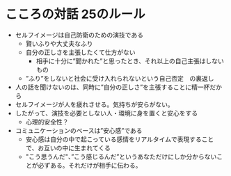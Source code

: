 
# こころの対話 25のルール

- セルフイメージは自己防衛のための演技である
	- 賢いふりや大丈夫なふり
	- 自分の正しさを主張したくて仕方がない
		- 相手に十分に”聞かれた”と思ったとき、それ以上の自己主張はしないもの
	- ”ふり”をしないと社会に受け入れられないという自己否定　の裏返し
- 人の話を聞けないのは、同時に”自分の正しさ”を主張することに精一杯だから
- セルフイメージが人を疲れさせる。気持ちが安らがない。
- したがって、演技を必要としない人・環境に身を置くと安心をする
	- 心理的安全性？
- コミュニケーションのベースは”安心感”である
	- 安心感は自分の中で起こっている感情をリアルタイムで表現することで、お互いの中に生まれてくる
	- "こう思うんだ"、”こう感じるんだ”というあなただけにしか分からないことが必ずある。それだけが相手に伝わる。